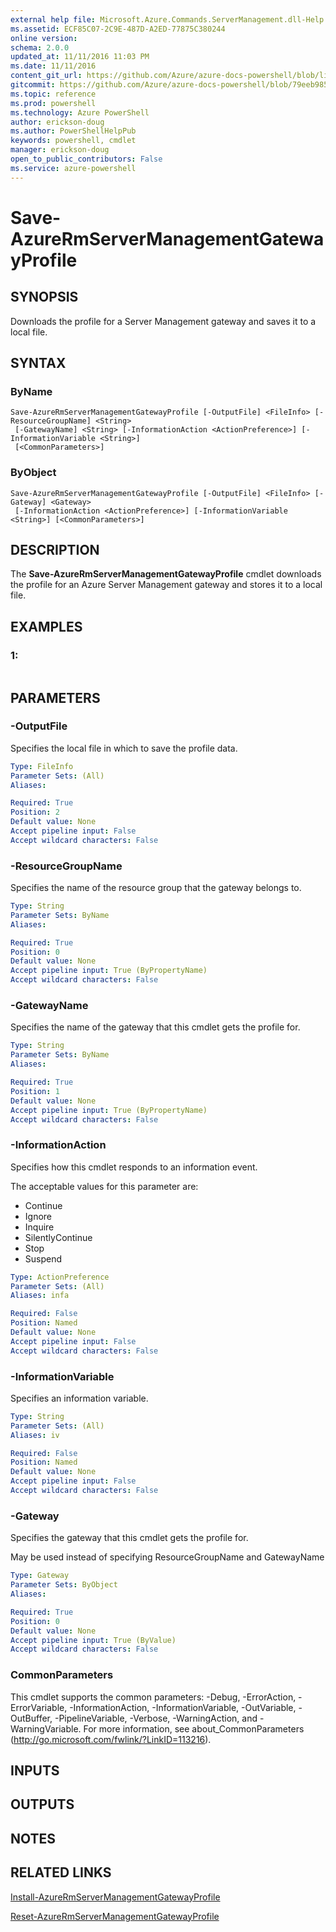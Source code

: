 ```yaml
---
external help file: Microsoft.Azure.Commands.ServerManagement.dll-Help.xml
ms.assetid: ECF85C07-2C9E-487D-A2ED-77875C380244
online version: 
schema: 2.0.0
updated_at: 11/11/2016 11:03 PM
ms.date: 11/11/2016
content_git_url: https://github.com/Azure/azure-docs-powershell/blob/live/azureps-cmdlets-docs/ResourceManager/AzureRM.ServerManagement/v2.3.0/Save-AzureRmServerManagementGatewayProfile.md
gitcommit: https://github.com/Azure/azure-docs-powershell/blob/79eeb985ea480979357fb4695832a0c3d29a48bf/azureps-cmdlets-docs/ResourceManager/AzureRM.ServerManagement/v2.3.0/Save-AzureRmServerManagementGatewayProfile.md
ms.topic: reference
ms.prod: powershell
ms.technology: Azure PowerShell
author: erickson-doug
ms.author: PowerShellHelpPub
keywords: powershell, cmdlet
manager: erickson-doug
open_to_public_contributors: False
ms.service: azure-powershell
---
```


# Save-AzureRmServerManagementGatewayProfile

## SYNOPSIS
Downloads the profile for a Server Management gateway and saves it to a local file.

## SYNTAX

### ByName
```
Save-AzureRmServerManagementGatewayProfile [-OutputFile] <FileInfo> [-ResourceGroupName] <String>
 [-GatewayName] <String> [-InformationAction <ActionPreference>] [-InformationVariable <String>]
 [<CommonParameters>]
```

### ByObject
```
Save-AzureRmServerManagementGatewayProfile [-OutputFile] <FileInfo> [-Gateway] <Gateway>
 [-InformationAction <ActionPreference>] [-InformationVariable <String>] [<CommonParameters>]
```

## DESCRIPTION
The **Save-AzureRmServerManagementGatewayProfile** cmdlet downloads the profile for an Azure Server Management gateway and stores it to a local file.

## EXAMPLES

### 1:
```

```

## PARAMETERS

### -OutputFile
Specifies the local file in which to save the profile data.

```yaml
Type: FileInfo
Parameter Sets: (All)
Aliases: 

Required: True
Position: 2
Default value: None
Accept pipeline input: False
Accept wildcard characters: False
```

### -ResourceGroupName
Specifies the name of the resource group that the gateway belongs to.

```yaml
Type: String
Parameter Sets: ByName
Aliases: 

Required: True
Position: 0
Default value: None
Accept pipeline input: True (ByPropertyName)
Accept wildcard characters: False
```

### -GatewayName
Specifies the name of the gateway that this cmdlet gets the profile for.

```yaml
Type: String
Parameter Sets: ByName
Aliases: 

Required: True
Position: 1
Default value: None
Accept pipeline input: True (ByPropertyName)
Accept wildcard characters: False
```

### -InformationAction
Specifies how this cmdlet responds to an information event.

The acceptable values for this parameter are:

- Continue
- Ignore
- Inquire
- SilentlyContinue
- Stop
- Suspend

```yaml
Type: ActionPreference
Parameter Sets: (All)
Aliases: infa

Required: False
Position: Named
Default value: None
Accept pipeline input: False
Accept wildcard characters: False
```

### -InformationVariable
Specifies an information variable.

```yaml
Type: String
Parameter Sets: (All)
Aliases: iv

Required: False
Position: Named
Default value: None
Accept pipeline input: False
Accept wildcard characters: False
```

### -Gateway
Specifies the gateway that this cmdlet gets the profile for.

May be used instead of specifying ResourceGroupName and GatewayName

```yaml
Type: Gateway
Parameter Sets: ByObject
Aliases: 

Required: True
Position: 0
Default value: None
Accept pipeline input: True (ByValue)
Accept wildcard characters: False
```

### CommonParameters
This cmdlet supports the common parameters: -Debug, -ErrorAction, -ErrorVariable, -InformationAction, -InformationVariable, -OutVariable, -OutBuffer, -PipelineVariable, -Verbose, -WarningAction, and -WarningVariable. For more information, see about_CommonParameters (http://go.microsoft.com/fwlink/?LinkID=113216).

## INPUTS

## OUTPUTS

## NOTES

## RELATED LINKS

[Install-AzureRmServerManagementGatewayProfile](xref:ResourceManager/AzureRM.ServerManagement/v2.3.0/Install-AzureRmServerManagementGatewayProfile.md)

[Reset-AzureRmServerManagementGatewayProfile](xref:ResourceManager/AzureRM.ServerManagement/v2.3.0/Reset-AzureRmServerManagementGatewayProfile.md)



